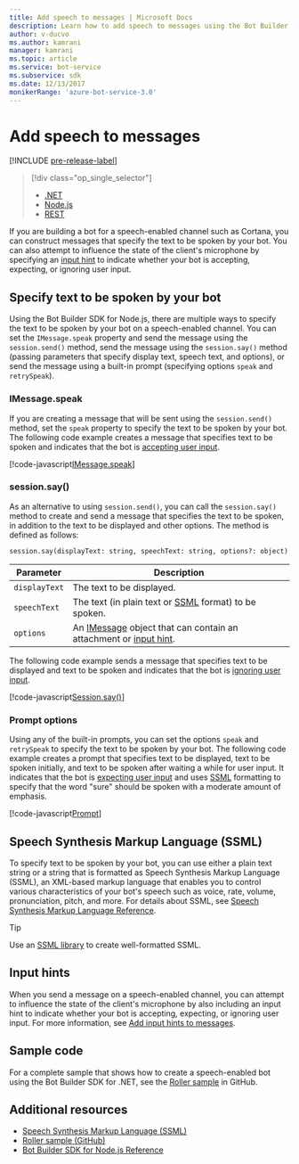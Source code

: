```yaml
---
title: Add speech to messages | Microsoft Docs
description: Learn how to add speech to messages using the Bot Builder SDK for Node.js.
author: v-ducvo
ms.author: kamrani
manager: kamrani
ms.topic: article
ms.service: bot-service
ms.subservice: sdk
ms.date: 12/13/2017
monikerRange: 'azure-bot-service-3.0'
---
```


# Add speech to messages

[!INCLUDE [pre-release-label](../includes/pre-release-label-v3.md)]

> [!div class="op_single_selector"]
> - [.NET](../dotnet/bot-builder-dotnet-text-to-speech.md)
> - [Node.js](../nodejs/bot-builder-nodejs-text-to-speech.md)
> - [REST](../rest-api/bot-framework-rest-connector-text-to-speech.md)

If you are building a bot for a speech-enabled channel such as Cortana, you can construct messages that specify the text to be spoken by your bot. You can also attempt to influence the state of the client's microphone by specifying an [input hint](bot-builder-nodejs-send-input-hints.md) to indicate whether your bot is accepting, expecting, or ignoring user input.

## Specify text to be spoken by your bot

Using the Bot Builder SDK for Node.js, there are multiple ways to specify the text to be spoken by your bot on a speech-enabled channel. You can set the `IMessage.speak` property and send the message using the `session.send()` method, send the message using the `session.say()` method (passing parameters that specify display text, speech text, and options), or send the message using a built-in prompt (specifying options `speak` and `retrySpeak`).

### <a id="message-speak"></a> IMessage.speak 

If you are creating a message that will be sent using the `session.send()` method, set the `speak` property to specify the text to be spoken by your bot. The following code example creates a message that specifies text to be spoken and indicates that the bot is [accepting user input](bot-builder-nodejs-send-input-hints.md).

[!code-javascript[IMessage.speak](../includes/code/node-text-to-speech.js#IMessageSpeak)]

### <a id="session-say"></a> session.say()

As an alternative to using `session.send()`, you can call the `session.say()` method to create and send a message that specifies the text to be spoken, in addition to the text to be displayed and other options. The method is defined as follows:

`session.say(displayText: string, speechText: string, options?: object)`

| Parameter | Description |
|----|----|
| `displayText` | The text to be displayed. |
| `speechText` | The text (in plain text or <a href="https://msdn.microsoft.com/en-us/library/hh378377(v=office.14).aspx" target="_blank">SSML</a> format) to be spoken. |
| `options` | An [IMessage][IMessage] object that can contain an attachment or [input hint](bot-builder-nodejs-send-input-hints.md). |

The following code example sends a message that specifies text to be displayed and text to be spoken and indicates that the bot is [ignoring user input](bot-builder-nodejs-send-input-hints.md).

[!code-javascript[Session.say()](../includes/code/node-text-to-speech.js#SessionSay)]

### <a id="prompt-options"></a> Prompt options

Using any of the built-in prompts, you can set the options `speak` and `retrySpeak` to specify the text to be spoken by your bot. The following code example creates a prompt that specifies text to be displayed, text to be spoken initially, and text to be spoken after waiting a while for user input. It indicates that the bot is [expecting user input](bot-builder-nodejs-send-input-hints.md) and uses [SSML](#ssml) formatting to specify that the word "sure" should be spoken with a moderate amount of emphasis.

[!code-javascript[Prompt](../includes/code/node-text-to-speech.js#Prompt)]

## <a id="ssml"></a> Speech Synthesis Markup Language (SSML)

To specify text to be spoken by your bot, you can use either a plain text string or a string that is formatted as Speech Synthesis Markup Language (SSML), an XML-based markup language that enables you to control various characteristics of your bot's speech such as voice, rate, volume, pronunciation, pitch, and more. For details about SSML, see <a href="https://msdn.microsoft.com/en-us/library/hh378377(v=office.14).aspx" target="_blank">Speech Synthesis Markup Language Reference</a>.

> [!TIP]
> Use an <a href="https://www.npmjs.com/search?q=ssml" target="_blank">SSML library</a> to create well-formatted SSML.

## Input hints

When you send a message on a speech-enabled channel, you can attempt to influence the state of the client's microphone by also including an input hint to indicate whether your bot is accepting, expecting, or ignoring user input. For more information, see [Add input hints to messages](bot-builder-nodejs-send-input-hints.md).

## Sample code 

For a complete sample that shows how to create a speech-enabled bot using the Bot Builder SDK for .NET, see the <a href="https://github.com/Microsoft/BotBuilder-Samples/tree/master/Node/demo-RollerSkill" target="_blank">Roller sample</a> in GitHub.

## Additional resources

- <a href="https://msdn.microsoft.com/en-us/library/hh378377(v=office.14).aspx" target="_blank">Speech Synthesis Markup Language (SSML)</a>
- <a href="https://github.com/Microsoft/BotBuilder-Samples/tree/master/Node/demo-RollerSkill" target="_blank">Roller sample (GitHub)</a>
- [Bot Builder SDK for Node.js Reference][SDKReference]

[SDKReference]: https://docs.botframework.com/en-us/node/builder/chat-reference/modules/_botbuilder_d_.html

[Message]: https://docs.botframework.com/en-us/node/builder/chat-reference/classes/_botbuilder_d_.message

[IMessage]: http://docs.botframework.com/en-us/node/builder/chat-reference/interfaces/_botbuilder_d_.imessage

